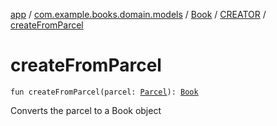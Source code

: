 [app](../../../index.md) / [com.example.books.domain.models](../../index.md) / [Book](../index.md) / [CREATOR](index.md) / [createFromParcel](./create-from-parcel.md)

# createFromParcel

`fun createFromParcel(parcel: `[`Parcel`](https://developer.android.com/reference/android/os/Parcel.html)`): `[`Book`](../index.md)

Converts the parcel to a Book object

